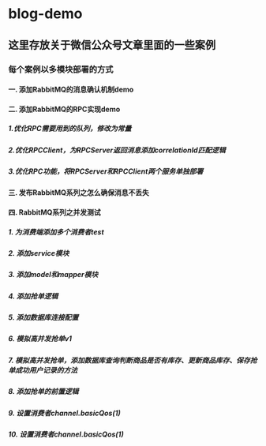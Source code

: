 # blog-demo
## 这里存放关于微信公众号文章里面的一些案例

### 每个案例以多模块部署的方式

#### 一. 添加RabbitMQ的消息确认机制demo

#### 二. 添加RabbitMQ的RPC实现demo
##### 1.优化RPC需要用到的队列，修改为常量 
##### 2.优化RPCClient，为RPCServer返回消息添加correlationId匹配逻辑 
##### 3.优化RPC功能，将RPCServer和RPCClient两个服务单独部署

#### 三. 发布RabbitMQ系列之怎么确保消息不丢失

#### 四. RabbitMQ系列之并发测试
##### 1. 为消费端添加多个消费者test 
##### 2. 添加service模块
##### 3. 添加model和mapper模块
##### 4. 添加抢单逻辑
##### 5. 添加数据库连接配置
##### 6. 模拟高并发抢单v1
##### 7. 模拟高并发抢单，添加数据库查询判断商品是否有库存、更新商品库存、保存抢单成功用户记录的方法
##### 8. 添加抢单的前置逻辑
##### 9. 设置消费者channel.basicQos(1)
##### 10. 设置消费者channel.basicQos(1)